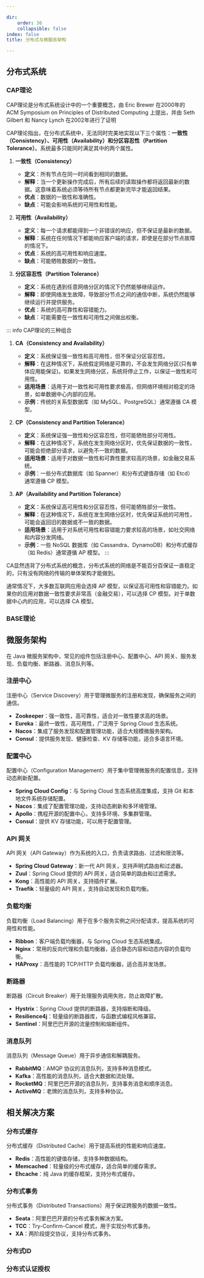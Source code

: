 ```yaml
--- 

dir:
    order: 30
    collapsible: false
index: false
title: 分布式与微服务架构

---
```



## 分布式系统

### CAP理论

CAP理论是分布式系统设计中的一个重要概念，由 Eric Brewer 在2000年的 ACM Symposium on Principles of Distributed Computing 上提出，并由 Seth Gilbert 和 Nancy Lynch 在2002年进行了证明

CAP理论指出，在分布式系统中，无法同时完美地实现以下三个属性：**一致性（Consistency）、可用性（Availability）和分区容忍性（Partition Tolerance）**。系统最多只能同时满足其中的两个属性。

1. **一致性（Consistency）**
   - **定义**：所有节点在同一时间看到相同的数据。
   - **解释**：当一个更新操作完成后，所有后续的读取操作都将返回最新的数据。这意味着系统必须等待所有节点都更新完毕才能返回结果。
   - **优点**：数据的一致性和准确性。
   - **缺点**：可能会影响系统的可用性和性能。

2. **可用性（Availability）**
   - **定义**：每一个请求都能得到一个非错误的响应，但不保证是最新的数据。
   - **解释**：系统在任何情况下都能响应客户端的请求，即使是在部分节点故障的情况下。
   - **优点**：系统的高可用性和响应速度。
   - **缺点**：可能牺牲数据的一致性。

3. **分区容忍性（Partition Tolerance）**
   - **定义**：系统在遇到任意网络分区的情况下仍然能够继续运作。
   - **解释**：即使网络发生故障，导致部分节点之间的通信中断，系统仍然能够继续运行并提供服务。
   - **优点**：系统的高可靠性和容错能力。
   - **缺点**：可能需要在一致性和可用性之间做出权衡。

::: info CAP理论的三种组合

1. **CA（Consistency and Availability）**
   - **定义**：系统保证强一致性和高可用性，但不保证分区容忍性。
   - **解释**：在这种情况下，系统假定网络是可靠的，不会发生网络分区(只有单体应用能保证)。如果发生网络分区，系统将停止工作，以保证一致性和可用性。
   - **适用场景**：适用于对一致性和可用性要求极高，但网络环境相对稳定的场景，如单数据中心内部的应用。
   - **示例**：传统的关系型数据库（如 MySQL、PostgreSQL）通常遵循 CA 模型。

2. **CP（Consistency and Partition Tolerance）**
   - **定义**：系统保证强一致性和分区容忍性，但可能牺牲部分可用性。
   - **解释**：在这种情况下，系统在发生网络分区时，优先保证数据的一致性，可能会拒绝部分请求，以避免不一致的数据。
   - **适用场景**：适用于对数据一致性和可靠性要求较高的场景，如金融交易系统。
   - **示例**：一些分布式数据库（如 Spanner）和分布式键值存储（如 Etcd）通常遵循 CP 模型。

3. **AP（Availability and Partition Tolerance）**
   - **定义**：系统保证高可用性和分区容忍性，但可能牺牲部分一致性。
   - **解释**：在这种情况下，系统在发生网络分区时，优先保证系统的可用性，可能会返回旧的数据或不一致的数据。
   - **适用场景**：适用于对系统可用性和容错能力要求较高的场景，如社交网络和内容分发网络。
   - **示例**：一些 NoSQL 数据库（如 Cassandra、DynamoDB）和分布式缓存（如 Redis）通常遵循 AP 模型。
:::

CA显然违背了分布式系统的概念，分布式系统的网络是不能百分百保证一直稳定的，只有没有网络的传输的单体架构才能做到。

通常情况下，大多数互联网应用会选择 AP 模型，以保证高可用性和容错能力。如果你的应用对数据一致性要求非常高（金融交易），可以选择 CP 模型。对于单数据中心内的应用，可以选择 CA 模型。



### BASE理论






## 微服务架构

在 Java 微服务架构中，常见的组件包括注册中心、配置中心、API 网关、服务发现、负载均衡、断路器、消息队列等。


### 注册中心
注册中心（Service Discovery）用于管理微服务的注册和发现，确保服务之间的通信。

- **Zookeeper**：强一致性，高可靠性，适合对一致性要求高的场景。
- **Eureka**：最终一致性，高可用性，广泛用于 Spring Cloud 生态系统。
- **Nacos**：集成了服务发现和配置管理功能，适合大规模微服务架构。
- **Consul**：提供服务发现、健康检查、KV 存储等功能，适合多语言环境。

### 配置中心

配置中心（Configuration Management）用于集中管理微服务的配置信息，支持动态刷新配置。

- **Spring Cloud Config**：与 Spring Cloud 生态系统高度集成，支持 Git 和本地文件系统存储配置。
- **Nacos**：集成了配置管理功能，支持动态刷新和多环境管理。
- **Apollo**：携程开源的配置中心，支持多环境、多集群管理。
- **Consul**：提供 KV 存储功能，可以用于配置管理。

### API 网关

API 网关（API Gateway）作为系统的入口，负责请求路由、过滤和限流等。

- **Spring Cloud Gateway**：新一代 API 网关，支持声明式路由和过滤器。
- **Zuul**：Spring Cloud 提供的 API 网关，适合简单的路由和过滤需求。
- **Kong**：高性能的 API 网关，支持插件扩展。
- **Traefik**：轻量级的 API 网关，支持自动发现和负载均衡。

### 负载均衡

负载均衡（Load Balancing）用于在多个服务实例之间分配请求，提高系统的可用性和性能。

- **Ribbon**：客户端负载均衡器，与 Spring Cloud 生态系统集成。
- **Nginx**：常用的反向代理和负载均衡器，适合静态内容和动态内容的负载均衡。
- **HAProxy**：高性能的 TCP/HTTP 负载均衡器，适合高并发场景。

### 断路器

断路器（Circuit Breaker）用于处理服务调用失败，防止故障扩散。

- **Hystrix**：Spring Cloud 提供的断路器，支持熔断和降级。
- **Resilience4j**：轻量级的断路器库，与函数式编程风格兼容。
- **Sentinel**：阿里巴巴开源的流量控制和熔断组件。

### 消息队列

消息队列（Message Queue）用于异步通信和解耦服务。

- **RabbitMQ**：AMQP 协议的消息队列，支持多种消息模式。
- **Kafka**：高性能的消息队列，适合大数据和流处理。
- **RocketMQ**：阿里巴巴开源的消息队列，支持事务消息和顺序消息。
- **ActiveMQ**：老牌的消息队列，支持多种协议。




## 相关解决方案

### 分布式缓存

分布式缓存（Distributed Cache）用于提高系统的性能和响应速度。

- **Redis**：高性能的键值存储，支持多种数据结构。
- **Memcached**：轻量级的分布式缓存，适合简单的缓存需求。
- **Ehcache**：纯 Java 的缓存框架，支持分布式缓存。

### 分布式事务

分布式事务（Distributed Transactions）用于保证跨服务的数据一致性。

- **Seata**：阿里巴巴开源的分布式事务解决方案。
- **TCC**：Try-Confirm-Cancel 模式，用于实现分布式事务。
- **XA**：两阶段提交协议，支持分布式事务。



### 分布式ID




### 分布式认证授权
